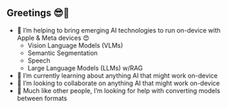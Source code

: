 ## Greetings 😎👋

- 🔭 I’m helping to bring emerging AI technologies to run on-device with Apple & Meta devices 😍
    - Vision Language Models (VLMs)
    - Semantic Segmentation
    - Speech
    - Large Language Models (LLMs) w/RAG
- 🌱 I’m currently learning about anything AI that might work on-device
- 👯 I’m looking to collaborate on anything AI that might work on-device
- 🤔 Much like other people, I’m looking for help with converting models between formats

<!--
**on-device-ml/on-device-ml** is a ✨ _special_ ✨ repository because its `README.md` (this file) appears on your GitHub profile.

Here are some ideas to get you started:

- 🔭 I’m currently working on ...
- 🌱 I’m currently learning ...
- 👯 I’m looking to collaborate on ...
- 🤔 I’m looking for help with ...
- 💬 Ask me about ...
- 📫 How to reach me: ...
- 😄 Pronouns: ...
- ⚡ Fun fact: ...
-->
